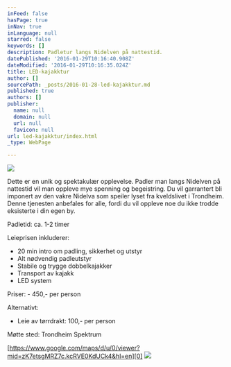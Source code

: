 ```yaml
---
inFeed: false
hasPage: true
inNav: true
inLanguage: null
starred: false
keywords: []
description: Padletur langs Nidelven på nattestid.
datePublished: '2016-01-29T10:16:40.908Z'
dateModified: '2016-01-29T10:16:35.024Z'
title: LED-kajakktur
author: []
sourcePath: _posts/2016-01-28-led-kajakktur.md
published: true
authors: []
publisher:
  name: null
  domain: null
  url: null
  favicon: null
url: led-kajakktur/index.html
_type: WebPage

---
```

![](https://the-grid-user-content.s3-us-west-2.amazonaws.com/17567e67-47b2-4c1b-ae2e-7d7c84926e34.JPG)

Dette er en unik og spektakulær opplevelse. Padler man langs Nidelven på nattestid vil man oppleve mye spenning og begeistring. Du vil garrantert bli imponert av den vakre Nidelva som speiler lyset fra kveldslivet i Trondheim. Denne tjenesten anbefales for alle, fordi du vil oppleve noe du ikke trodde eksisterte i din egen by.

Padletid: ca. 1-2 timer

Leieprisen inkluderer: 

* 20 min intro om padling, sikkerhet
og utstyr
* Alt nødvendig padleutstyr
* Stabile og trygge dobbelkajakker
* Transport av kajakk
* LED system

Priser: - 450,- per person

Alternativt:

* Leie av tørrdrakt: 100,- per person

Møtte sted: Trondheim Spektrum 

[https://www.google.com/maps/d/u/0/viewer?mid=zK7etsgMRZ7c.kcRVE0KdUCk4&hl=en][0]
![](https://the-grid-user-content.s3-us-west-2.amazonaws.com/7742b05c-600e-4a55-8201-7ba1ba40fff0.jpg)

[0]: https://www.google.com/maps/d/u/0/viewer?mid=zK7etsgMRZ7c.kcRVE0KdUCk4&hl=en
